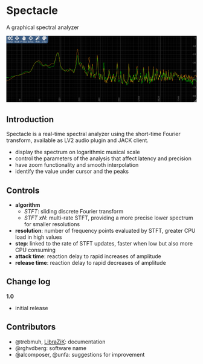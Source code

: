# Spectacle

A graphical spectral analyzer

![screenshot](docs/screen.png)

## Introduction

Spectacle is a real-time spectral analyzer using the short-time Fourier transform, available as LV2 audio plugin and JACK client.

- display the spectrum on logarithmic musical scale
- control the parameters of the analysis that affect latency and precision
- have zoom functionality and smooth interpolation
- identify the value under cursor and the peaks

## Controls

- **algorithm**
  - _STFT_: sliding discrete Fourier transform
  - _STFT xN_: multi-rate STFT, providing a more precise lower spectrum for smaller resolutions
- **resolution**: number of frequency points evaluated by STFT, greater CPU load in high values
- **step**: linked to the rate of STFT updates, faster when low but also more CPU consuming
- **attack time**: reaction delay to rapid increases of amplitude
- **release time**: reaction delay to rapid decreases of amplitude

## Change log

**1.0**

- initial release

## Contributors

- @trebmuh, [LibraZiK](https://librazik.tuxfamily.org/): documentation
- @rghvdberg: software name
- @alcomposer, @unfa: suggestions for improvement

